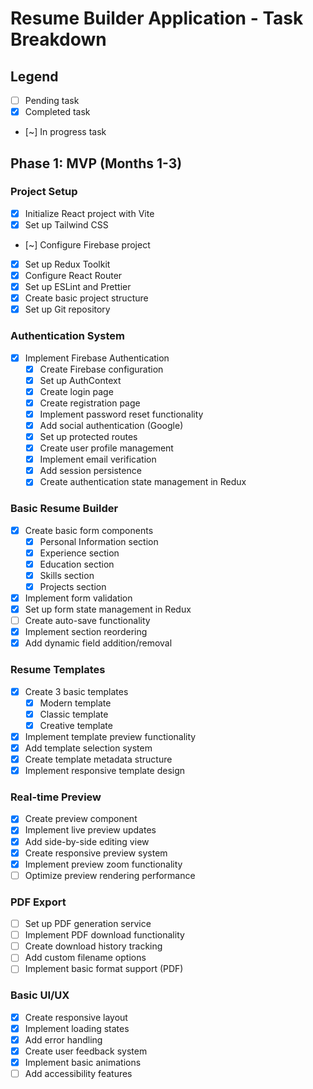 # Resume Builder Application - Task Breakdown

## Legend
- [ ] Pending task
- [x] Completed task
- [~] In progress task

## Phase 1: MVP (Months 1-3)

### Project Setup
- [x] Initialize React project with Vite
- [x] Set up Tailwind CSS
- [~] Configure Firebase project
- [x] Set up Redux Toolkit
- [x] Configure React Router
- [x] Set up ESLint and Prettier
- [x] Create basic project structure
- [x] Set up Git repository

### Authentication System
- [x] Implement Firebase Authentication
  - [x] Create Firebase configuration
  - [x] Set up AuthContext
  - [x] Create login page
  - [x] Create registration page
  - [x] Implement password reset functionality
  - [x] Add social authentication (Google)
  - [x] Set up protected routes
  - [x] Create user profile management
  - [x] Implement email verification
  - [x] Add session persistence
  - [x] Create authentication state management in Redux

### Basic Resume Builder
- [x] Create basic form components
  - [x] Personal Information section
  - [x] Experience section
  - [x] Education section
  - [x] Skills section
  - [x] Projects section
- [x] Implement form validation
- [x] Set up form state management in Redux
- [ ] Create auto-save functionality
- [x] Implement section reordering
- [x] Add dynamic field addition/removal

### Resume Templates
- [x] Create 3 basic templates
  - [x] Modern template
  - [x] Classic template
  - [x] Creative template
- [x] Implement template preview functionality
- [x] Add template selection system
- [x] Create template metadata structure
- [x] Implement responsive template design

### Real-time Preview
- [x] Create preview component
- [x] Implement live preview updates
- [x] Add side-by-side editing view
- [x] Create responsive preview system
- [x] Implement preview zoom functionality
- [ ] Optimize preview rendering performance

### PDF Export
- [ ] Set up PDF generation service
- [ ] Implement PDF download functionality
- [ ] Create download history tracking
- [ ] Add custom filename options
- [ ] Implement basic format support (PDF)

### Basic UI/UX
- [x] Create responsive layout
- [x] Implement loading states
- [x] Add error handling
- [x] Create user feedback system
- [x] Implement basic animations
- [ ] Add accessibility features 